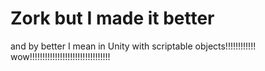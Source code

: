 # Zork but I made it better

and by better I mean in Unity with scriptable objects!!!!!!!!!!!! wow!!!!!!!!!!!!!!!!!!!!!!!!!!!!!!!!
